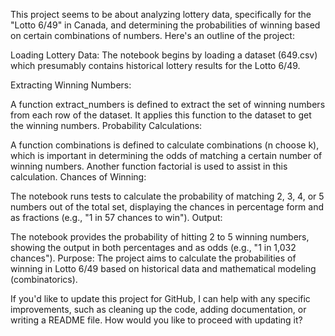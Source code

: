 This project seems to be about analyzing lottery data, specifically for the "Lotto 6/49" in Canada, and determining the probabilities of winning based on certain combinations of numbers. Here's an outline of the project:

Loading Lottery Data: The notebook begins by loading a dataset (649.csv) which presumably contains historical lottery results for the Lotto 6/49.

Extracting Winning Numbers:

A function extract_numbers is defined to extract the set of winning numbers from each row of the dataset.
It applies this function to the dataset to get the winning numbers.
Probability Calculations:

A function combinations is defined to calculate combinations (n choose k), which is important in determining the odds of matching a certain number of winning numbers.
Another function factorial is used to assist in this calculation.
Chances of Winning:

The notebook runs tests to calculate the probability of matching 2, 3, 4, or 5 numbers out of the total set, displaying the chances in percentage form and as fractions (e.g., "1 in 57 chances to win").
Output:

The notebook provides the probability of hitting 2 to 5 winning numbers, showing the output in both percentages and as odds (e.g., "1 in 1,032 chances").
Purpose:
The project aims to calculate the probabilities of winning in Lotto 6/49 based on historical data and mathematical modeling (combinatorics).

If you'd like to update this project for GitHub, I can help with any specific improvements, such as cleaning up the code, adding documentation, or writing a README file. How would you like to proceed with updating it?
